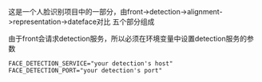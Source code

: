 这是一个人脸识别项目中的一部分，由front->detection->alignment->representation->dateface对比 五个部分组成

由于front会请求detection服务，所以必须在环境变量中设置detection服务的参数
```angular2html
FACE_DETECTION_SERVICE="your detection's host"
FACE_DETECTION_PORT="your detection's port"
```